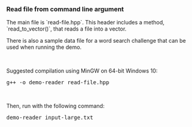 <h3>Read file from command line argument</h3>

<div>
<p>The main file is `read-file.hpp`.  This header includes a method, `read_to_vector()`, that reads a file into a vector.</p>
<p>There is also a sample data file for a word search challenge that can be used when running the demo.</p>
</div>
<br />
<div>
<p>Suggested compilation using MinGW on 64-bit Windows 10:</p>

<pre>g++ -o demo-reader read-file.hpp</pre>
<br />
<p>Then, run with the following command:</p>

<pre>demo-reader input-large.txt</pre>
</div>
